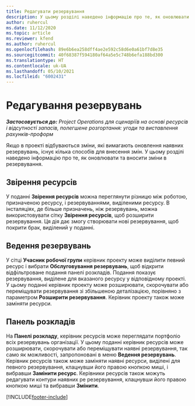 ```yaml
---
title: Редагувати резервування
description: У цьому розділі наведено інформацію про те, як оновлювати та вносити зміни в резервування.
author: ruhercul
ms.date: 11/12/2020
ms.topic: article
ms.reviewer: kfend
ms.author: ruhercul
ms.openlocfilehash: 89e6b6ea258dff4ae2e592c58d6e0a61bf7d8e35
ms.sourcegitcommit: 40f68387f594180af64a5e5c748b6efa188bd300
ms.translationtype: HT
ms.contentlocale: uk-UA
ms.lasthandoff: 05/10/2021
ms.locfileid: "6002431"
---
```

# <a name="edit-bookings"></a>Редагування резервувань

_**Застосовується до:** Project Operations для сценаріїв на основі ресурсів і відсутності запасів, полегшене розгортання: угоди та виставлення рахунків-проформ_


Якщо в проекті відбуваються зміни, які вимагають оновлення наявних резервувань, існує кілька способів для внесення змін. У цьому розділі наведено інформацію про те, як оновлювати та вносити зміни в резервування.

## <a name="resource-reconciliation"></a>Звірення ресурсів

У поданні **Звірення ресурсів** можна переглянути різницю між роботою, призначеною ресурсу, і резервуваннями, виділеними ресурсу. В інсталяціях, де більше призначень, ніж резервувань, можна використовувати сітку **Звірення ресурсів**, щоб розширити резервування. Ця дія дає змогу створювати нові резервування, щоб покрити брак, виділений у поданні.

## <a name="maintain-bookings"></a>Ведення резервувань

У сітці **Учасник робочої групи** керівник проекту може виділити певний ресурс і вибрати **Обслуговування резервувань**, щоб відкрити відфільтроване подання панелі розкладів. Подання показує резервування, виділене для вказаного ресурсу у відповідному проекті. У цьому поданні керівник проекту може розширювати, скорочувати або переміщувати резервування зі збільшеною деталізацією, порівняно з параметром **Розширити резервування**. Керівник проекту також може заміняти ресурси.

## <a name="schedule-board"></a>Панель розкладів

На **Панелі розкладу**, керівник ресурсів може переглядати портфоліо всіх резервувань організації. У цьому поданні керівник ресурсів може розширювати, скорочувати або переміщувати наявні резервування, так само як можливості, запропоновані в меню **Ведення резервувань**. Керівник ресурсів також може заміняти наявні ресурси, виділені для певного резервування, клацнувши його правою кнопкою миші, і вибравши **Замінити ресурс**. Керівники ресурсів також можуть редагувати контури наявних ре резервування, клацнувши його правою кнопкою миші та вибравши **Змінити**.


[!INCLUDE[footer-include](../includes/footer-banner.md)]